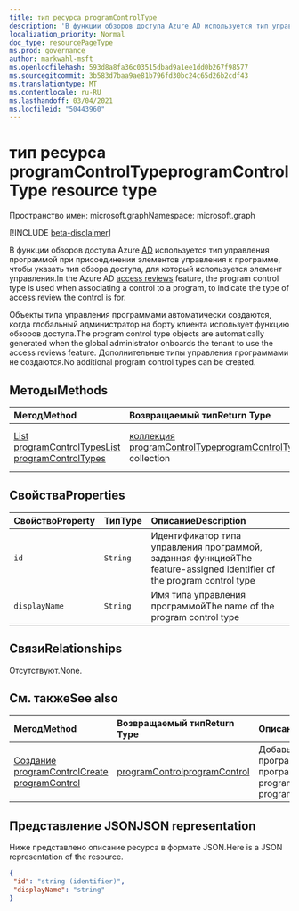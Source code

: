 ```yaml
---
title: тип ресурса programControlType
description: 'В функции обзоров доступа Azure AD используется тип управления программой при присоединении элементов управления к программе, чтобы указать тип обзора доступа, для который используется элемент управления.  '
localization_priority: Normal
doc_type: resourcePageType
ms.prod: governance
author: markwahl-msft
ms.openlocfilehash: 593d8a8fa36c03515dbad9a1ee1dd0b267f98577
ms.sourcegitcommit: 3b583d7baa9ae81b796fd30bc24c65d26b2cdf43
ms.translationtype: MT
ms.contentlocale: ru-RU
ms.lasthandoff: 03/04/2021
ms.locfileid: "50443960"
---
```

# <a name="programcontroltype-resource-type"></a><span data-ttu-id="8dc33-103">тип ресурса programControlType</span><span class="sxs-lookup"><span data-stu-id="8dc33-103">programControlType resource type</span></span>

<span data-ttu-id="8dc33-104">Пространство имен: microsoft.graph</span><span class="sxs-lookup"><span data-stu-id="8dc33-104">Namespace: microsoft.graph</span></span>

[!INCLUDE [beta-disclaimer](../../includes/beta-disclaimer.md)]

<span data-ttu-id="8dc33-105">В функции обзоров доступа Azure [AD](accessreviews-root.md) используется тип управления программой при присоединении элементов управления к программе, чтобы указать тип обзора доступа, для который используется элемент управления.</span><span class="sxs-lookup"><span data-stu-id="8dc33-105">In the Azure AD [access reviews](accessreviews-root.md) feature, the program control type is used when associating a control to a program, to indicate the type of access review the control is for.</span></span>  

<span data-ttu-id="8dc33-106">Объекты типа управления программами автоматически создаются, когда глобальный администратор на борту клиента использует функцию обзоров доступа.</span><span class="sxs-lookup"><span data-stu-id="8dc33-106">The program control type objects are automatically generated when the global administrator onboards the tenant to use the access reviews feature.</span></span>  <span data-ttu-id="8dc33-107">Дополнительные типы управления программами не создаются.</span><span class="sxs-lookup"><span data-stu-id="8dc33-107">No additional program control types can be created.</span></span>


## <a name="methods"></a><span data-ttu-id="8dc33-108">Методы</span><span class="sxs-lookup"><span data-stu-id="8dc33-108">Methods</span></span>

| <span data-ttu-id="8dc33-109">Метод</span><span class="sxs-lookup"><span data-stu-id="8dc33-109">Method</span></span>           | <span data-ttu-id="8dc33-110">Возвращаемый тип</span><span class="sxs-lookup"><span data-stu-id="8dc33-110">Return Type</span></span>    |<span data-ttu-id="8dc33-111">Описание</span><span class="sxs-lookup"><span data-stu-id="8dc33-111">Description</span></span>|
|:---------------|:--------|:----------|
|[<span data-ttu-id="8dc33-112">List programControlTypes</span><span class="sxs-lookup"><span data-stu-id="8dc33-112">List programControlTypes</span></span>](../api/programcontroltype-list.md) | <span data-ttu-id="8dc33-113">[коллекция programControlType](programcontroltype.md)</span><span class="sxs-lookup"><span data-stu-id="8dc33-113">[programControlType](programcontroltype.md) collection</span></span>| <span data-ttu-id="8dc33-114">Типы управления программами списка.</span><span class="sxs-lookup"><span data-stu-id="8dc33-114">List program control types.</span></span> |

## <a name="properties"></a><span data-ttu-id="8dc33-115">Свойства</span><span class="sxs-lookup"><span data-stu-id="8dc33-115">Properties</span></span>
| <span data-ttu-id="8dc33-116">Свойство</span><span class="sxs-lookup"><span data-stu-id="8dc33-116">Property</span></span>     | <span data-ttu-id="8dc33-117">Тип</span><span class="sxs-lookup"><span data-stu-id="8dc33-117">Type</span></span>   |<span data-ttu-id="8dc33-118">Описание</span><span class="sxs-lookup"><span data-stu-id="8dc33-118">Description</span></span>|
|:---------------|:--------|:----------|
| `id`                     |`String`                | <span data-ttu-id="8dc33-119">Идентификатор типа управления программой, заданная функцией</span><span class="sxs-lookup"><span data-stu-id="8dc33-119">The feature-assigned identifier of the program control type</span></span>                                      |
| `displayName`            |`String`                | <span data-ttu-id="8dc33-120">Имя типа управления программой</span><span class="sxs-lookup"><span data-stu-id="8dc33-120">The name of the program control type</span></span>                                                             |


## <a name="relationships"></a><span data-ttu-id="8dc33-121">Связи</span><span class="sxs-lookup"><span data-stu-id="8dc33-121">Relationships</span></span>

<span data-ttu-id="8dc33-122">Отсутствуют.</span><span class="sxs-lookup"><span data-stu-id="8dc33-122">None.</span></span>


## <a name="see-also"></a><span data-ttu-id="8dc33-123">См. также</span><span class="sxs-lookup"><span data-stu-id="8dc33-123">See also</span></span>

| <span data-ttu-id="8dc33-124">Метод</span><span class="sxs-lookup"><span data-stu-id="8dc33-124">Method</span></span>           | <span data-ttu-id="8dc33-125">Возвращаемый тип</span><span class="sxs-lookup"><span data-stu-id="8dc33-125">Return Type</span></span>    |<span data-ttu-id="8dc33-126">Описание</span><span class="sxs-lookup"><span data-stu-id="8dc33-126">Description</span></span>|
|:---------------|:--------|:----------|
|[<span data-ttu-id="8dc33-127">Создание programControl</span><span class="sxs-lookup"><span data-stu-id="8dc33-127">Create programControl</span></span>](../api/programcontrol-create.md) |     [<span data-ttu-id="8dc33-128">programControl</span><span class="sxs-lookup"><span data-stu-id="8dc33-128">programControl</span></span>](programcontrol.md) |   <span data-ttu-id="8dc33-129">Добавьте программуControl в программу.</span><span class="sxs-lookup"><span data-stu-id="8dc33-129">Add a programControl to a program.</span></span>|


## <a name="json-representation"></a><span data-ttu-id="8dc33-130">Представление JSON</span><span class="sxs-lookup"><span data-stu-id="8dc33-130">JSON representation</span></span>

<span data-ttu-id="8dc33-131">Ниже представлено описание ресурса в формате JSON.</span><span class="sxs-lookup"><span data-stu-id="8dc33-131">Here is a JSON representation of the resource.</span></span>

<!-- {
  "blockType": "resource",
  "optionalProperties": [

  ],
  "@odata.type": "microsoft.graph.programControlType"
}-->

```json
{
 "id": "string (identifier)",
 "displayName": "string"
}

```

<!--
{
  "type": "#page.annotation",
  "description": "programControlType resource",
  "keywords": "",
  "section": "documentation",
  "tocPath": "",
  "suppressions": []
}
-->


